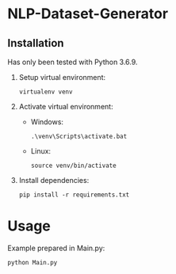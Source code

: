 # NLP-Dataset-Generator

## Installation
Has only been tested with Python 3.6.9.

1. Setup virtual environment:
    ```
    virtualenv venv
    ```
   
2. Activate virtual environment:
    
    * Windows:
        ```
        .\venv\Scripts\activate.bat
        ```
   
    * Linux:
        ```
        source venv/bin/activate
        ```

3. Install dependencies:
    ```
    pip install -r requirements.txt
    ```
   
# Usage

Example prepared in Main.py:
```
python Main.py
```


